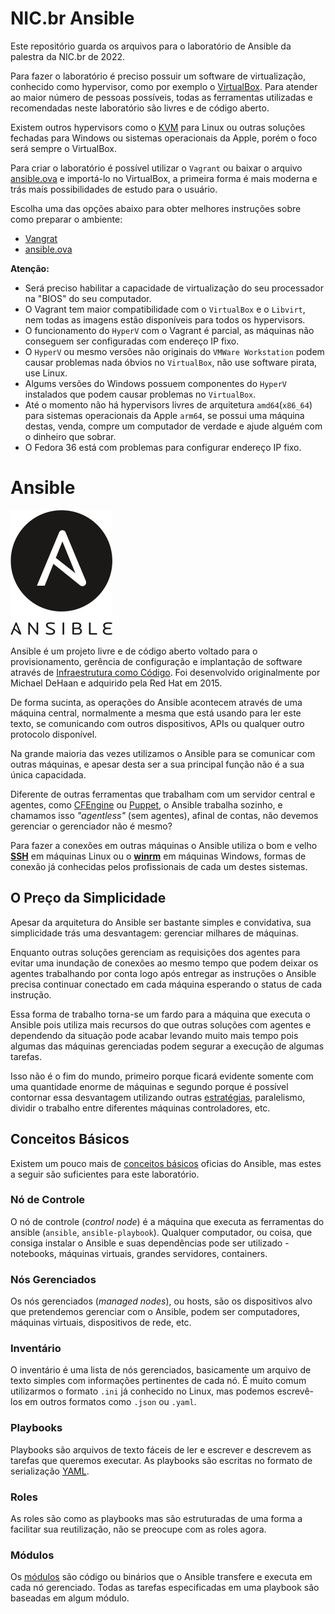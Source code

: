 # NIC.br Ansible

Este repositório guarda os arquivos para o laboratório de Ansible da palestra da NIC.br de 2022.

Para fazer o laboratório é preciso possuir um software de virtualização, conhecido como hypervisor, como por exemplo o [VirtualBox](https://www.virtualbox.org/). Para atender ao maior número de pessoas possíveis, todas as ferramentas utilizadas e recomendadas neste laboratório são livres e de código aberto.

Existem outros hypervisors como o [KVM](https://www.linux-kvm.org/page/Main_Page) para Linux ou outras soluções fechadas para Windows ou sistemas operacionais da Apple, porém o foco será sempre o VirtualBox.

Para criar o laboratório é possível utilizar o `Vagrant` ou baixar o arquivo [ansible.ova](https://drive.google.com/file/d/1uEnR26cJ0ybJswQS7Ll3R5553vNJVTMv/view?usp=sharing) e importá-lo no VirtualBox, a primeira forma é mais moderna e trás mais possibilidades de estudo para o usuário.

Escolha uma das opções abaixo para obter melhores instruções sobre como preparar o ambiente:

- [Vangrat](https://github.com/hector-vido/nicbr-ansible/tree/master/steps/vagrant.md)
- [ansible.ova](https://github.com/hector-vido/nicbr-ansible/tree/master/steps/ova.md)

**Atenção:**
- Será preciso habilitar a capacidade de virtualização do seu processador na "BIOS" do seu computador.
- O Vagrant tem maior compatibilidade com o `VirtualBox` e o `Libvirt`, nem todas as imagens estão disponíveis para todos os hypervisors.
- O funcionamento do `HyperV` com o Vagrant é parcial, as máquinas não conseguem ser configuradas com endereço IP fixo.
- O `HyperV` ou mesmo versões não originais do `VMWare Workstation` podem causar problemas nada óbvios no `VirtualBox`, não use software pirata, use Linux.
- Algums versões do Windows possuem componentes do `HyperV` instalados que podem causar problemas no `VirtualBox`.
- Até o momento não há hypervisors livres de arquitetura `amd64`(`x86_64`) para sistemas operacionais da Apple `arm64`, se possui uma máquina destas, venda, compre um computador de verdade e ajude alguém com o dinheiro que sobrar.
- O Fedora 36 está com problemas para configurar endereço IP fixo.

# Ansible

![Ansible](images/ansible.png)

Ansible é um projeto livre e de código aberto voltado para o provisionamento, gerência de configuração e implantação de software através de [Infraestrutura como Código](https://pt.wikipedia.org/wiki/Infraestrutura_como_C%C3%B3digo). Foi desenvolvido originalmente por Michael DeHaan e adquirido pela Red Hat em 2015.

De forma sucinta, as operações do Ansible acontecem através de uma máquina central, normalmente a mesma que está usando para ler este texto, se comunicando com outros dispositivos, APIs ou qualquer outro protocolo disponível.

Na grande maioria das vezes utilizamos o Ansible para se comunicar com outras máquinas, e apesar desta ser a sua principal função não é a sua única capacidada.

Diferente de outras ferramentas que trabalham com um servidor central e agentes, como [CFEngine](https://en.wikipedia.org/wiki/CFEngine) ou [Puppet](https://en.wikipedia.org/wiki/Puppet_(software)), o Ansible trabalha sozinho, e chamamos isso _"agentless"_ (sem agentes), afinal de contas, não devemos gerenciar o gerenciador não é mesmo?

Para fazer a conexões em outras máquinas o Ansible utiliza o bom e velho [**SSH**](https://pt.wikipedia.org/wiki/Secure_Shell) em máquinas Linux ou o [**winrm**](https://en.wikipedia.org/wiki/Windows_Remote_Management) em máquinas Windows, formas de conexão já conhecidas pelos profissionais de cada um destes sistemas.

## O Preço da Simplicidade

Apesar da arquitetura do Ansible ser bastante simples e convidativa, sua simplicidade trás uma desvantagem: gerenciar milhares de máquinas.

Enquanto outras soluções gerenciam as requisições dos agentes para evitar uma inundação de conexões ao mesmo tempo que podem deixar os agentes trabalhando por conta logo após entregar as instruções o Ansible precisa continuar conectado em cada máquina esperando o status de cada instrução.

Essa forma de trabalho torna-se um fardo para a máquina que executa o Ansible pois utiliza mais recursos do que outras soluções com agentes e dependendo da situação pode acabar levando muito mais tempo pois algumas das máquinas gerenciadas podem segurar a execução de algumas tarefas.

Isso não é o fim do mundo, primeiro porque ficará evidente somente com uma quantidade enorme de máquinas e segundo porque é possível contornar essa desvantagem utilizando outras [estratégias](https://docs.ansible.com/ansible/latest/user_guide/playbooks_strategies.html), paralelismo, dividir o trabalho entre diferentes máquinas controladores, etc.

## Conceitos Básicos

Existem um pouco mais de [conceitos básicos](https://docs.ansible.com/ansible/latest/network/getting_started/basic_concepts.html) oficias do Ansible, mas estes a seguir são suficientes para este laboratório.

### Nó de Controle

O nó de controle (*control node*) é a máquina que executa as ferramentas do ansible (`ansible`, `ansible-playbook`). Qualquer computador, ou coisa, que consiga instalar o Ansible e suas dependências pode ser utilizado - notebooks, máquinas virtuais, grandes servidores, containers.

### Nós Gerenciados

Os nós gerenciados (*managed nodes*), ou hosts, são os dispositivos alvo que pretendemos gerenciar com o Ansible, podem ser computadores, máquinas virtuais, dispositivos de rede, etc.

### Inventário

O inventário é uma lista de nós gerenciados, basicamente um arquivo de texto simples com informações pertinentes de cada nó. É muito comum utilizarmos o formato `.ini` já conhecido no Linux, mas podemos escrevê-los em outros formatos como `.json` ou `.yaml`.

### Playbooks

Playbooks são arquivos de texto fáceis de ler e escrever e descrevem as tarefas que queremos executar. As playbooks são escritas no formato de serialização [YAML](https://pt.wikipedia.org/wiki/YAML).

### Roles

As roles são como as playbooks mas são estruturadas de uma forma a facilitar sua reutilização, não se preocupe com as roles agora.

### Módulos

Os [módulos](https://docs.ansible.com/ansible/2.9/modules/list_of_all_modules.html) são código ou binários que o Ansible transfere e executa em cada nó gerenciado. Todas as tarefas especificadas em uma playbook são baseadas em algum módulo.
